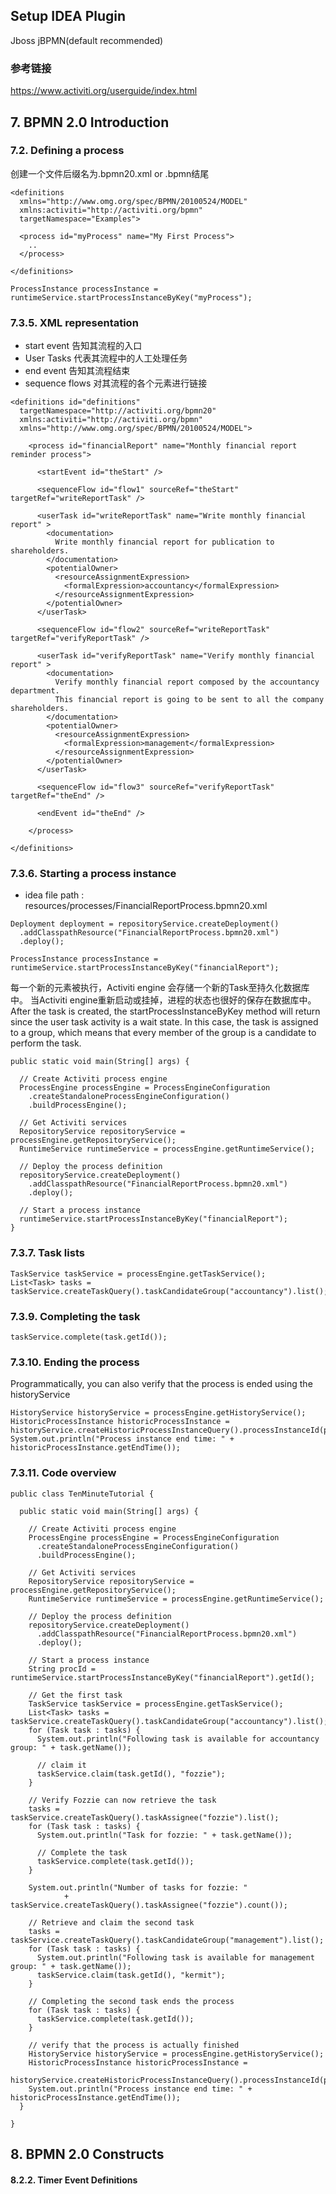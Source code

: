 ## Setup IDEA Plugin
Jboss jBPMN(default recommended)
### 参考链接
https://www.activiti.org/userguide/index.html
## 7. BPMN 2.0 Introduction
### 7.2. Defining a process
创建一个文件后缀名为.bpmn20.xml or .bpmn结尾
````
<definitions
  xmlns="http://www.omg.org/spec/BPMN/20100524/MODEL"
  xmlns:activiti="http://activiti.org/bpmn"
  targetNamespace="Examples">

  <process id="myProcess" name="My First Process">
    ..
  </process>

</definitions>
````

````
ProcessInstance processInstance = runtimeService.startProcessInstanceByKey("myProcess");
````
### 7.3.5. XML representation
* start event 告知其流程的入口
* User Tasks 代表其流程中的人工处理任务
* end event 告知其流程结束
* sequence flows 对其流程的各个元素进行链接
````
<definitions id="definitions"
  targetNamespace="http://activiti.org/bpmn20"
  xmlns:activiti="http://activiti.org/bpmn"
  xmlns="http://www.omg.org/spec/BPMN/20100524/MODEL">

	<process id="financialReport" name="Monthly financial report reminder process">

	  <startEvent id="theStart" />

	  <sequenceFlow id="flow1" sourceRef="theStart" targetRef="writeReportTask" />

	  <userTask id="writeReportTask" name="Write monthly financial report" >
	    <documentation>
	      Write monthly financial report for publication to shareholders.
	    </documentation>
	    <potentialOwner>
	      <resourceAssignmentExpression>
	        <formalExpression>accountancy</formalExpression>
	      </resourceAssignmentExpression>
	    </potentialOwner>
	  </userTask>

	  <sequenceFlow id="flow2" sourceRef="writeReportTask" targetRef="verifyReportTask" />

	  <userTask id="verifyReportTask" name="Verify monthly financial report" >
	    <documentation>
	      Verify monthly financial report composed by the accountancy department.
	      This financial report is going to be sent to all the company shareholders.
	    </documentation>
	    <potentialOwner>
	      <resourceAssignmentExpression>
	        <formalExpression>management</formalExpression>
	      </resourceAssignmentExpression>
	    </potentialOwner>
	  </userTask>

	  <sequenceFlow id="flow3" sourceRef="verifyReportTask" targetRef="theEnd" />

	  <endEvent id="theEnd" />

	</process>

</definitions>
````
### 7.3.6. Starting a process instance
* idea file path : resources/processes/FinancialReportProcess.bpmn20.xml
````
Deployment deployment = repositoryService.createDeployment()
  .addClasspathResource("FinancialReportProcess.bpmn20.xml")
  .deploy();
````
````
ProcessInstance processInstance = runtimeService.startProcessInstanceByKey("financialReport");
````
 每一个新的元素被执行，Activiti engine 会存储一个新的Task至持久化数据库中。
 当Activiti engine重新启动或挂掉，进程的状态也很好的保存在数据库中。
 After the task is created, the startProcessInstanceByKey method will return since the user task activity is a wait state. In this case, the task is assigned to a group, which means that every member of the group is a candidate to perform the task.
 
 ````
 public static void main(String[] args) {
 
   // Create Activiti process engine
   ProcessEngine processEngine = ProcessEngineConfiguration
     .createStandaloneProcessEngineConfiguration()
     .buildProcessEngine();
 
   // Get Activiti services
   RepositoryService repositoryService = processEngine.getRepositoryService();
   RuntimeService runtimeService = processEngine.getRuntimeService();
 
   // Deploy the process definition
   repositoryService.createDeployment()
     .addClasspathResource("FinancialReportProcess.bpmn20.xml")
     .deploy();
 
   // Start a process instance
   runtimeService.startProcessInstanceByKey("financialReport");
 }
````
### 7.3.7. Task lists

````
TaskService taskService = processEngine.getTaskService();
List<Task> tasks = taskService.createTaskQuery().taskCandidateGroup("accountancy").list();
````

### 7.3.9. Completing the task

````
taskService.complete(task.getId());
````
### 7.3.10. Ending the process

Programmatically, you can also verify that the process is ended using the historyService

````
HistoryService historyService = processEngine.getHistoryService();
HistoricProcessInstance historicProcessInstance =
historyService.createHistoricProcessInstanceQuery().processInstanceId(procId).singleResult();
System.out.println("Process instance end time: " + historicProcessInstance.getEndTime());
````
### 7.3.11. Code overview
````
public class TenMinuteTutorial {

  public static void main(String[] args) {

    // Create Activiti process engine
    ProcessEngine processEngine = ProcessEngineConfiguration
      .createStandaloneProcessEngineConfiguration()
      .buildProcessEngine();

    // Get Activiti services
    RepositoryService repositoryService = processEngine.getRepositoryService();
    RuntimeService runtimeService = processEngine.getRuntimeService();

    // Deploy the process definition
    repositoryService.createDeployment()
      .addClasspathResource("FinancialReportProcess.bpmn20.xml")
      .deploy();

    // Start a process instance
    String procId = runtimeService.startProcessInstanceByKey("financialReport").getId();

    // Get the first task
    TaskService taskService = processEngine.getTaskService();
    List<Task> tasks = taskService.createTaskQuery().taskCandidateGroup("accountancy").list();
    for (Task task : tasks) {
      System.out.println("Following task is available for accountancy group: " + task.getName());

      // claim it
      taskService.claim(task.getId(), "fozzie");
    }

    // Verify Fozzie can now retrieve the task
    tasks = taskService.createTaskQuery().taskAssignee("fozzie").list();
    for (Task task : tasks) {
      System.out.println("Task for fozzie: " + task.getName());

      // Complete the task
      taskService.complete(task.getId());
    }

    System.out.println("Number of tasks for fozzie: "
            + taskService.createTaskQuery().taskAssignee("fozzie").count());

    // Retrieve and claim the second task
    tasks = taskService.createTaskQuery().taskCandidateGroup("management").list();
    for (Task task : tasks) {
      System.out.println("Following task is available for management group: " + task.getName());
      taskService.claim(task.getId(), "kermit");
    }

    // Completing the second task ends the process
    for (Task task : tasks) {
      taskService.complete(task.getId());
    }

    // verify that the process is actually finished
    HistoryService historyService = processEngine.getHistoryService();
    HistoricProcessInstance historicProcessInstance =
      historyService.createHistoricProcessInstanceQuery().processInstanceId(procId).singleResult();
    System.out.println("Process instance end time: " + historicProcessInstance.getEndTime());
  }

}
````
## 8. BPMN 2.0 Constructs
#### 8.2.2. Timer Event Definitions